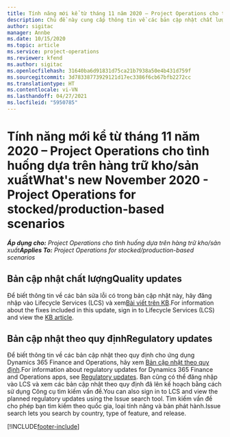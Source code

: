 ```yaml
---
title: Tính năng mới kể từ tháng 11 năm 2020 – Project Operations cho tình huống dựa trên hàng trữ kho/sản xuất
description: Chủ đề này cung cấp thông tin về các bản cập nhật chất lượng được cung cấp trong lần triển khai bản phát hành Project Operations tháng 11 năm 2020 cho tình huống dựa trên hàng trữ kho/sản xuất.
author: sigitac
manager: Annbe
ms.date: 10/15/2020
ms.topic: article
ms.service: project-operations
ms.reviewer: kfend
ms.author: sigitac
ms.openlocfilehash: 31640ba6d91831d75ca21b7938a50e4b431d759f
ms.sourcegitcommit: 3d78338773929121d17ec3386f6cb67bfb2272cc
ms.translationtype: HT
ms.contentlocale: vi-VN
ms.lasthandoff: 04/27/2021
ms.locfileid: "5950785"
---
```

# <a name="whats-new-november-2020---project-operations-for-stockedproduction-based-scenarios"></a><span data-ttu-id="b3143-103">Tính năng mới kể từ tháng 11 năm 2020 – Project Operations cho tình huống dựa trên hàng trữ kho/sản xuất</span><span class="sxs-lookup"><span data-stu-id="b3143-103">What's new November 2020 - Project Operations for stocked/production-based scenarios</span></span>

<span data-ttu-id="b3143-104">_**Áp dụng cho:** Project Operations cho tình huống dựa trên hàng trữ kho/sản xuất_</span><span class="sxs-lookup"><span data-stu-id="b3143-104">_**Applies To:** Project Operations for stocked/production-based scenarios_</span></span>

## <a name="quality-updates"></a><span data-ttu-id="b3143-105">Bản cập nhật chất lượng</span><span class="sxs-lookup"><span data-stu-id="b3143-105">Quality updates</span></span>

<span data-ttu-id="b3143-106">Để biết thông tin về các bản sửa lỗi có trong bản cập nhật này, hãy đăng nhập vào Lifecycle Services (LCS) và xem[Bài viết trên KB](https://fix.lcs.dynamics.com/Issue/Details?bugId=488609&amp;dbType=3&amp;qc=8251e8e1d5e2386de850599926c1adc3fec8e2ba25308036d22cdfe0a1c28fc7).</span><span class="sxs-lookup"><span data-stu-id="b3143-106">For information about the fixes included in this update, sign in to Lifecycle Services (LCS) and view the [KB article](https://fix.lcs.dynamics.com/Issue/Details?bugId=488609&amp;dbType=3&amp;qc=8251e8e1d5e2386de850599926c1adc3fec8e2ba25308036d22cdfe0a1c28fc7).</span></span>

## <a name="regulatory-updates"></a><span data-ttu-id="b3143-107">Bản cập nhật theo quy định</span><span class="sxs-lookup"><span data-stu-id="b3143-107">Regulatory updates</span></span>

<span data-ttu-id="b3143-108">Để biết thông tin về các bản cập nhật theo quy định cho ứng dụng Dynamics 365 Finance and Operations, hãy xem [Bản cập nhật theo quy định](/dynamics365/finance/localizations/regulatory-updates).</span><span class="sxs-lookup"><span data-stu-id="b3143-108">For information about regulatory updates for Dynamics 365 Finance and Operations apps, see [Regulatory updates](/dynamics365/finance/localizations/regulatory-updates).</span></span> <span data-ttu-id="b3143-109">Bạn cũng có thể đăng nhập vào LCS và xem các bản cập nhật theo quy định đã lên kế hoạch bằng cách sử dụng Công cụ tìm kiếm vấn đề.</span><span class="sxs-lookup"><span data-stu-id="b3143-109">You can also sign in to LCS and view the planned regulatory updates using the Issue search tool.</span></span> <span data-ttu-id="b3143-110">Tìm kiếm vấn đề cho phép bạn tìm kiếm theo quốc gia, loại tính năng và bản phát hành.</span><span class="sxs-lookup"><span data-stu-id="b3143-110">Issue search lets you search by country, type of feature, and release.</span></span>


[!INCLUDE[footer-include](../../includes/footer-banner.md)]